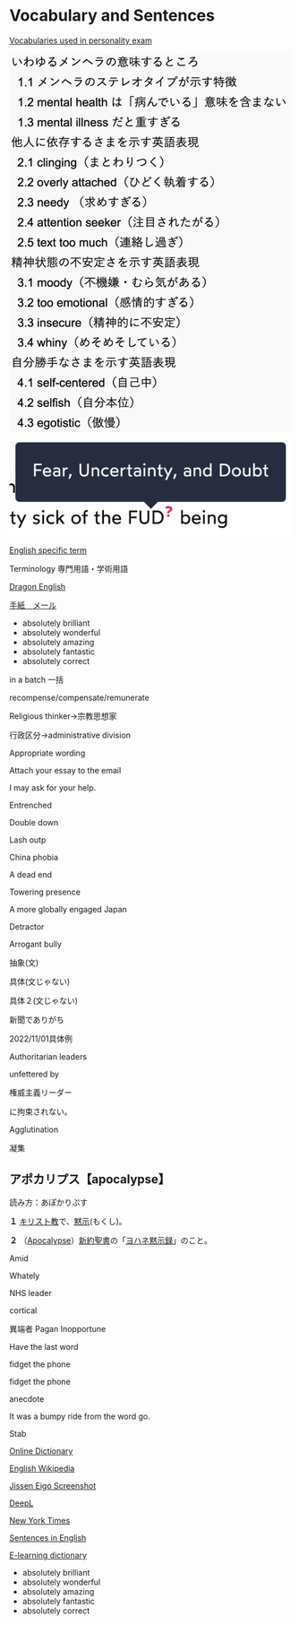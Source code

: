 # Vocabulary and Sentences

[Vocabularies used in personality exam](Vocabulary%20and%20Sentences%20325ae9a0326248d08daa5a6062ff9560/Vocabularies%20used%20in%20personality%20exam%20d1d685cba6e641eeb37aa629f795a319.md)

![Screenshot 2024-06-29 at 16.18.28.png](Vocabulary%20and%20Sentences%20325ae9a0326248d08daa5a6062ff9560/Screenshot_2024-06-29_at_16.18.28.png)

![Screenshot 2024-06-29 at 14.49.05.png](Vocabulary%20and%20Sentences%20325ae9a0326248d08daa5a6062ff9560/Screenshot_2024-06-29_at_14.49.05.png)

[English specific term](Vocabulary%20and%20Sentences%20325ae9a0326248d08daa5a6062ff9560/English%20specific%20term%2009f0d2de8a25435bbc17d6f9d75802b0.csv)

Terminology 専門用語・学術用語

[Dragon English](Vocabulary%20and%20Sentences%20325ae9a0326248d08daa5a6062ff9560/Dragon%20English%20bab366d17fe14d8b98e6f367143eddbc.md)

[手紙　メール](Vocabulary%20and%20Sentences%20325ae9a0326248d08daa5a6062ff9560/%E6%89%8B%E7%B4%99%20%E3%83%A1%E3%83%BC%E3%83%AB%2071527bb242054850b51e66939599cadd.md)

- absolutely brilliant
- absolutely wonderful
- absolutely amazing
- absolutely fantastic
- absolutely correct

in a batch
一括

recompense/compensate/remunerate

Religious thinker→宗教思想家

行政区分→administrative division

Appropriate wording

Attach your essay to the email

I may ask for your help.

Entrenched

Double down

Lash outp

China phobia

A dead end

Towering presence

A more globally engaged Japan

Detractor

Arrogant bully

抽象(文)

具体(文じゃない)

具体２(文じゃない)

新聞でありがち

2022/11/01具体例

Authoritarian leaders

unfettered by

権威主義リーダー

に拘束されない。

Agglutination

凝集

## アポカリプス【apocalypse】

読み方：あぽかりぷす

**１** [キリスト教](https://www.weblio.jp/content/%E3%82%AD%E3%83%AA%E3%82%B9%E3%83%88%E6%95%99)で、[黙示](https://www.weblio.jp/content/%E9%BB%99%E7%A4%BA)(もくし)。

**２** （[Apocalypse](https://www.weblio.jp/content/Apocalypse)）[新約聖書](https://www.weblio.jp/content/%E6%96%B0%E7%B4%84%E8%81%96%E6%9B%B8)の「[ヨハネ黙示録](https://www.weblio.jp/content/%E3%83%A8%E3%83%8F%E3%83%8D%E9%BB%99%E7%A4%BA%E9%8C%B2)」のこと。

Amid

Whately

NHS leader

cortical

異端者
Pagan
Inopportune

Have the last word 

fidget the phone

fidget the phone

anecdote

It was a bumpy ride from the word go.

Stab

[Online Dictionary](Vocabulary%20and%20Sentences%20325ae9a0326248d08daa5a6062ff9560/Online%20Dictionary%20802631bd2fcf46629f8b49874ee85b52.md)

[English Wikipedia](Vocabulary%20and%20Sentences%20325ae9a0326248d08daa5a6062ff9560/English%20Wikipedia%20cff2b0614cfb4d929789d3274cbb44dd.md)

[Jissen Eigo Screenshot](Vocabulary%20and%20Sentences%20325ae9a0326248d08daa5a6062ff9560/Jissen%20Eigo%20Screenshot%20e13c6ecc392d45949dc697bbb22247a3.md)

[DeepL](Vocabulary%20and%20Sentences%20325ae9a0326248d08daa5a6062ff9560/DeepL%20668567cfda7349659800bcf0e8b0c7de.md)

[New York Times](Vocabulary%20and%20Sentences%20325ae9a0326248d08daa5a6062ff9560/New%20York%20Times%20aef1d5a861fe4546b9e97f5ff94f6dac.md)

[Sentences in English](Vocabulary%20and%20Sentences%20325ae9a0326248d08daa5a6062ff9560/Sentences%20in%20English%20f8d682a28d044a8c92d0e2194fcfa55d.md)

[E-learning dictionary](Vocabulary%20and%20Sentences%20325ae9a0326248d08daa5a6062ff9560/E-learning%20dictionary%20bcc5f30b0bf2459d8c7b857a3033d867.md)

- absolutely brilliant
- absolutely wonderful
- absolutely amazing
- absolutely fantastic
- absolutely correct